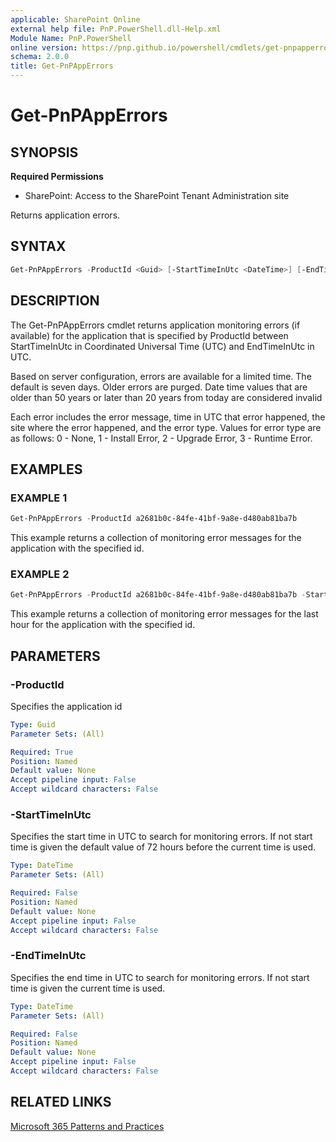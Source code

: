```yaml
---
applicable: SharePoint Online
external help file: PnP.PowerShell.dll-Help.xml
Module Name: PnP.PowerShell
online version: https://pnp.github.io/powershell/cmdlets/get-pnpapperrors
schema: 2.0.0
title: Get-PnPAppErrors
---
```


# Get-PnPAppErrors

## SYNOPSIS

**Required Permissions**

* SharePoint: Access to the SharePoint Tenant Administration site

Returns application errors.

## SYNTAX

```powershell
Get-PnPAppErrors -ProductId <Guid> [-StartTimeInUtc <DateTime>] [-EndTimeInUtc <DateTime>]
```

## DESCRIPTION
The Get-PnPAppErrors cmdlet returns application monitoring errors (if available) for the application that is specified by ProductId between StartTimeInUtc in Coordinated Universal Time (UTC) and EndTimeInUtc in UTC.

Based on server configuration, errors are available for a limited time. The default is seven days. Older errors are purged. Date time values that are older than 50 years or later than 20 years from today are considered invalid

Each error includes the error message, time in UTC that error happened, the site where the error happened, and the error type. Values for error type are as follows: 0 - None, 1 - Install Error, 2 - Upgrade Error, 3 - Runtime Error.

## EXAMPLES

### EXAMPLE 1
```powershell
Get-PnPAppErrors -ProductId a2681b0c-84fe-41bf-9a8e-d480ab81ba7b
```

This example returns a collection of monitoring error messages for the application with the specified id.

### EXAMPLE 2
```powershell
Get-PnPAppErrors -ProductId a2681b0c-84fe-41bf-9a8e-d480ab81ba7b -StartTimeInUtc (Get-Date).AddHours(-1).ToUniversalTime()
```

This example returns a collection of monitoring error messages for the last hour for the application with the specified id.

## PARAMETERS

### -ProductId
Specifies the application id

```yaml
Type: Guid
Parameter Sets: (All)

Required: True
Position: Named
Default value: None
Accept pipeline input: False
Accept wildcard characters: False
```

### -StartTimeInUtc
Specifies the start time in UTC to search for monitoring errors. If not start time is given the default value of 72 hours before the current time is used.

```yaml
Type: DateTime
Parameter Sets: (All)

Required: False
Position: Named
Default value: None
Accept pipeline input: False
Accept wildcard characters: False
```

### -EndTimeInUtc
Specifies the end time in UTC to search for monitoring errors. If not start time is given the current time is used.

```yaml
Type: DateTime
Parameter Sets: (All)

Required: False
Position: Named
Default value: None
Accept pipeline input: False
Accept wildcard characters: False
```

## RELATED LINKS

[Microsoft 365 Patterns and Practices](https://aka.ms/m365pnp)